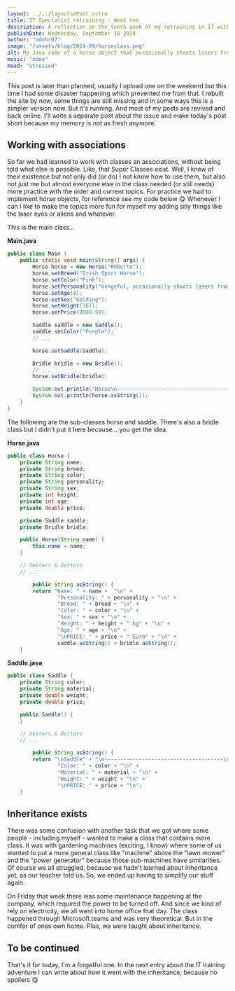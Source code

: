 ```yaml
---
layout: ../../layouts/Post.astro
title: IT Specialist retraining - Week ten
description: A reflection on the tenth week of my retraining in IT with Constructors and more in Java 
publishDate: Wednesday, September 18 2024
author: "mdohr07"
image: "/assets/blog/2024-09/horseclass.png"
alt: My Java code of a horse object that occasionally shoots lasers from its eyes
music: "none"
mood: "stressed"
---
```

This post is later than planned, usually I upload one on the weekend but this time I had some disaster happening which prevented me from that. I rebuilt the site by now, some things are still missing and in some ways this is a simpler version now. But it's running. And most of my posts are revived and back online. I'll write a separate post about the issue and make today's post short because my memory is not as fresh anymore.

## Working with associations
So far we had learned to work with classes an associations, without being told what else is possible. Like, that Super Classes exist. Well, I knew of their existence but not only did (or do) I not know how to use them, but also not just me but almost everyone else in the class needed (or still needs) more practice with the older and current topics. For practice we had to implement horse objects, for reference see my code below 😋
Whenever I can I like to make the topics more fun for myself my adding silly things like the laser eyes or aliens and whatever.

This is the main class...

**Main.java**
```java
public class Main {
    public static void main(String[] args) {
        Horse horse = new Horse("Roberto");
        horse.setBreed("Irish Sport Horse");
        horse.setColor("Pink");
        horse.setPersonality("Vengeful, occasionally shoots lasers from it's eyes.");
        horse.setAge(8);
        horse.setSex("Gelding");
        horse.setHeight(167);
        horse.setPrice(9000.99);

        Saddle saddle = new Saddle();
        saddle.setColor("Purple");
        // ...

        horse.setSaddle(saddle);

        Bridle bridle = new Bridle();
        // ...
        horse.setBridle(bridle);

        System.out.println("Horse\n--------------------------------------\n");
        System.out.println(horse.asString());
    }
}
```
The following are the sub-classes horse and saddle. There's also a bridle class but I didn't put it here because... you get the idea.

**Horse.java**
```java
public class Horse {
    private String name;
    private String breed;
    private String color;
    private String personality;
    private String sex;
    private int height;
    private int age;
    private double price;

    private Saddle saddle;
    private Bridle bridle;

    public Horse(String name) {
        this.name = name;
    }

    // Setters & Getters
    // ...

        public String asString() {
        return "Name: " + name +  "\n" +
                "Personality: " + personality + "\n" +
                "Breed: " + breed + "\n" +
                "Color: " + color + "\n" +
                "Sex: " + sex + "\n" +
                "Height: " + height + " kg" + "\n" +
                "Age: " + age + "\n" +
                "\nPRICE: " + price + " Euro" + "\n" +
                saddle.asString() + bridle.asString();
    }
```

**Saddle.java**
```java
public class Saddle {
    private String color;
    private String material;
    private double weight;
    private double price;

    public Saddle() {
    }

    // Setters & Getters
    // ...

        public String asString() {
        return "\nSaddle" + "\n--------------------------------------\n" +
                "Color: " + color + "\n" +
                "Material: " + material + "\n" +
                "Weight: " + weight + "\n" +
                "\nPRICE: " + price + "\n";
    }
```
## Inheritance exists
There was some confusion with another task that we got where some people - including myself - wanted to make a class that contains more class. It was with gardening machines (exciting, I know) where some of us wanted to put a more general class like "machine" above the "lawn mower" and the "power generator" because those sub-machines have similarities. Of course we all struggled, because we hadn't learned about inheritance yet, as our teacher told us. So, we ended up having to simplify our stuff again.

On Friday that week there was some maintenance happening at the company, which required the power to be turned off. And since we kind of rely on electricity, we all went into home office that day. 
The class happened through Microsoft teams and was very theoretical. But in the comfor of ones own home. Plus, we were taught about inheritance.

## To be continued
That's it for today, I'm a forgetful one. In the next entry about the IT training adventure I can write about how it went with the inheritance, because no spoilers 😋